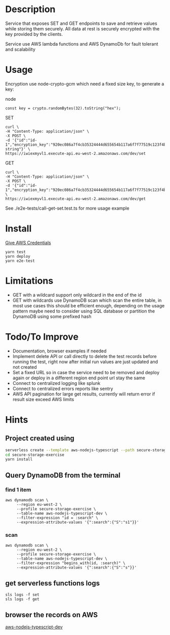 # Description

Service that exposes SET and GET endpoints to save and retrieve values while storing them securely. All data at rest
is securely encrypted with the key provided by the clients.

Service use AWS lambda functions and AWS DynamoDb for fault tolerant and scalability

# Usage

Encryption use node-crypto-gcm which need a fixed size key, to generate a key:

node
```
const key = crypto.randomBytes(32).toString("hex");
```

SET
```
curl \
-H "Content-Type: application/json" \
-X POST \
-d '{"id":"id-1","encryption_key":"920ec086a7f4cb35324444d655654b117a6f7f77519c123f4b5d0e4576bab524","value":"sample-string"}' \
https://iwiexmyvl1.execute-api.eu-west-2.amazonaws.com/dev/set
```

GET
```
curl \
-H "Content-Type: application/json" \
-X POST \
-d '{"id":"id-1","encryption_key":"920ec086a7f4cb35324444d655654b117a6f7f77519c123f4b5d0e4576bab524"}' \
https://iwiexmyvl1.execute-api.eu-west-2.amazonaws.com/dev/get
```

See ./e2e-tests/call-get-set.test.ts for more usage example


# Install

[Give AWS Credentials](https://serverless.com/framework/docs/providers/aws/guide/credentials/)

```
yarn test
yarn deploy
yarn e2e-test
```

# Limitations
- GET with a wildcard support only wildcard in the end of the id
- GET with wildcards use DynamoDB scan which scan the entire table,
in most use cases this should be efficient enough,
depending on the usage pattern maybe need to consider using SQL database or
partition the DynamoDB using some prefixed hash

# Todo/To Improve
- Documentation, browser examples if needed
- Implement delete API or call directly to delete the test records before running the test, right now after initial run values are just updated and not created
- Set a fixed URL so in case the service need to be removed and
deploy again or deploy in a different region end point url stay the same
- Connect to centralized logging like splunk
- Connect to centralized errors reports like sentry
- AWS API pagination for large get results, currently will return error if result size exceed AWS limits


# Hints

## Project created using

```sh
serverless create --template aws-nodejs-typescript --path secure-storage-exercise
cd secure-storage-exercise
yarn install
```

## Query DynamoDB from the terminal

### find 1 item
```
aws dynamodb scan \
     --region eu-west-2 \
     --profile secure-storage-exercise \
     --table-name aws-nodejs-typescript-dev \
     --filter-expression "id = :search" \
     --expression-attribute-values '{":search":{"S":"s1"}}'
```

### scan
```
aws dynamodb scan \
     --region eu-west-2 \
     --profile secure-storage-exercise \
     --table-name aws-nodejs-typescript-dev \
     --filter-expression "begins_with(id, :search)" \
     --expression-attribute-values '{":search":{"S":"s"}}'
```

## get serverless functions logs

```
sls logs -f set
sls logs -f get
```

## browser the records on AWS

[aws-nodejs-typescript-dev
](https://eu-west-2.console.aws.amazon.com/dynamodb/home?region=eu-west-2)